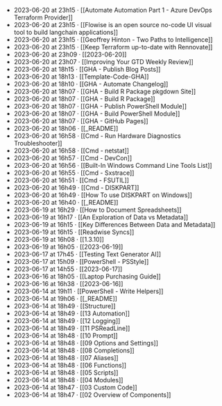 - 2023-06-20 at 23h15 · [[Automate Automation Part 1 - Azure DevOps Terraform Provider]]
- 2023-06-20 at 23h15 · [[Flowise is an open source no-code UI visual tool to build langchain applications]]
- 2023-06-20 at 23h15 · [[Geoffrey Hinton - Two Paths to Intelligence]]
- 2023-06-20 at 23h15 · [[Keep Terraform up-to-date with Rennovate]]
- 2023-06-20 at 23h09 · [[2023-06-20]]
- 2023-06-20 at 23h07 · [[Improving Your GTD Weekly Review]]
- 2023-06-20 at 18h15 · [[GHA - Publish Blog Posts]]
- 2023-06-20 at 18h13 · [[Template-Code-GHA]]
- 2023-06-20 at 18h10 · [[GHA - Automate Changelog]]
- 2023-06-20 at 18h07 · [[GHA - Build R Package pkgdown Site]]
- 2023-06-20 at 18h07 · [[GHA - Build R Package]]
- 2023-06-20 at 18h07 · [[GHA - Publish PowerShell Module]]
- 2023-06-20 at 18h07 · [[GHA - Build PowerShell Module]]
- 2023-06-20 at 18h07 · [[GHA - GitHub Pages]]
- 2023-06-20 at 18h06 · [[_README]]
- 2023-06-20 at 16h58 · [[Cmd - Run Hardware Diagnostics Troubleshooter]]
- 2023-06-20 at 16h58 · [[Cmd - netstat]]
- 2023-06-20 at 16h57 · [[Cmd - DevCon]]
- 2023-06-20 at 16h56 · [[Built-In Windows Command Line Tools List]]
- 2023-06-20 at 16h55 · [[Cmd - Sxstrace]]
- 2023-06-20 at 16h51 · [[Cmd - FSUTIL]]
- 2023-06-20 at 16h49 · [[Cmd - DISKPART]]
- 2023-06-20 at 16h49 · [[How To use DISKPART on Windows]]
- 2023-06-20 at 16h40 · [[_README]]
- 2023-06-19 at 16h29 · [[How to Document Spreadsheets]]
- 2023-06-19 at 16h17 · [[An Exploration of Data vs Metadata]]
- 2023-06-19 at 16h15 · [[Key Differences Between Data and Metadata]]
- 2023-06-19 at 16h15 · [[Readwise Syncs]]
- 2023-06-19 at 16h08 · [[1.3.10]]
- 2023-06-19 at 16h05 · [[2023-06-19]]
- 2023-06-17 at 17h45 · [[Testing Text Generator AI]]
- 2023-06-17 at 15h09 · [[PowerShell - PSStyle]]
- 2023-06-17 at 14h55 · [[2023-06-17]]
- 2023-06-16 at 18h05 · [[Laptop Purchasing Guide]]
- 2023-06-16 at 16h38 · [[2023-06-16]]
- 2023-06-14 at 19h11 · [[PowerShell - Write Helpers]]
- 2023-06-14 at 19h06 · [[_README]]
- 2023-06-14 at 18h49 · [[Structure]]
- 2023-06-14 at 18h49 · [[13 Automation]]
- 2023-06-14 at 18h49 · [[12 Logging]]
- 2023-06-14 at 18h49 · [[11 PSReadLine]]
- 2023-06-14 at 18h48 · [[10 Prompt]]
- 2023-06-14 at 18h48 · [[09 Options and Settings]]
- 2023-06-14 at 18h48 · [[08 Completions]]
- 2023-06-14 at 18h48 · [[07 Aliases]]
- 2023-06-14 at 18h48 · [[06 Functions]]
- 2023-06-14 at 18h48 · [[05 Scripts]]
- 2023-06-14 at 18h48 · [[04 Modules]]
- 2023-06-14 at 18h47 · [[03 Custom Code]]
- 2023-06-14 at 18h47 · [[02 Overview of Components]]
